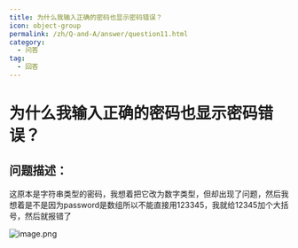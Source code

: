 ```yaml
---
title: 为什么我输入正确的密码也显示密码错误？
icon: object-group
permalink: /zh/Q-and-A/answer/question11.html
category:
  - 问答
tag:
  - 回答
---
```


# 为什么我输入正确的密码也显示密码错误？
## 问题描述：
这原本是字符串类型的密码，我想着把它改为数字类型，但却出现了问题，然后我想着是不是因为password是数组所以不能直接用123345，我就给12345加个大括号，然后就报错了

![image.png](https://s2.loli.net/2024/09/25/TrUyKasvGoM7tCx.png)